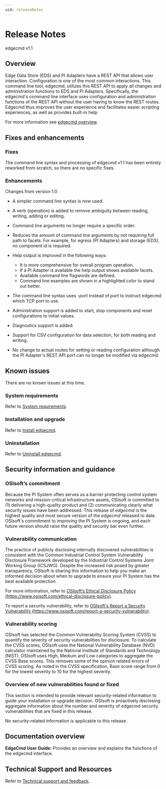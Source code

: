 ```yaml
---
uid: releaseNotes
---
```


# Release Notes

edgecmd v1.1<br>

## Overview

Edge Data Store (EDS) and PI Adapters have a REST API that allows user interaction. Configuration is one of the most common interactions. This command line tool, edgecmd, utilizes this REST API to apply all changes and administration functions to EDS and PI Adapters. Specifically, the edgecmd's command line interface uses configuration and administration functions of the REST API without the user having to know the REST routes. Edgecmd thus improves the user experience and facilitates easier scripting experiences, as well as provides built-in help. 

For more information see [edgecmd overview](xref:EdgeCmdUtility).

## Fixes and enhancements

### Fixes

The command line syntax and processing of edgecmd v1.1 has been entirely reworked from scratch, so there are no specific fixes.

### Enhancements

Changes from version 1.0 

* A simpler command line syntax is now used. 

* A verb (operation) is added to remove ambiguity between reading, writing, adding or editing. 

* Command line arguments no longer require a specific order. 

* Reduces the amount of command line arguments by not requiring full path to facets.  For example, for egress (PI Adapters) and storage (EDS), no component id is required. 

* Help output is improved in the following ways:
    * It is more comprehensive for overall program operation.
    * If a PI Adapter is available the help output shows available facets.
    * Available command line flagwords are defined.
    * Command line examples are shown in a highlighted color to stand out better.

* The command line syntax uses *-port* instead of *port* to instruct edgecmd which TCP port to use.  

* Administration support is added to start, stop components and reset configurations to initial values. 

* Diagnostics support is added.   

* Support for CSV configuration for data selection, for both reading and writing.  

* No change to actual routes for setting or reading configuration although the PI Adapter's REST API port can no longer be modified via edgecmd.

## Known issues

There are no known issues at this time.

### System requirements

Refer to [System requirements](xref:SystemRequirements).

### Installation and upgrade

Refer to [Install edgecmd](xref:InstallTheAdapter).

### Uninstallation

Refer to [Uninstall edgecmd](xref:UninstallTheAdapter).

## Security information and guidance

### OSIsoft’s commitment

Because the PI System often serves as a barrier protecting control system networks and mission-critical infrastructure assets, OSIsoft is committed to (1) delivering a high-quality product and (2) communicating clearly what security issues have been addressed. This release of *edgecmd* is the highest quality and most secure version of the *edgecmd* released to date. OSIsoft's commitment to improving the PI System is ongoing, and each future version should raise the quality and security bar even further.

### Vulnerability communication

The practice of publicly disclosing internally discovered vulnerabilities is consistent with the Common Industrial Control System Vulnerability Disclosure Framework developed by the Industrial Control Systems Joint Working Group (ICSJWG). Despite the increased risk posed by greater transparency, OSIsoft is sharing this information to help you make an informed decision about when to upgrade to ensure your PI System has the best available protection.

For more information, refer to [OSIsoft’s Ethical Disclosure Policy (https://www.osisoft.com/ethical-disclosure-policy)](https://www.osisoft.com/ethical-disclosure-policy).

To report a security vulnerability, refer to [OSIsoft's Report a Security Vulnerability (https://www.osisoft.com/report-a-security-vulnerability)](https://www.osisoft.com/report-a-security-vulnerability).

### Vulnerability scoring

OSIsoft has selected the Common Vulnerability Scoring System (CVSS) to quantify the severity of security vulnerabilities for disclosure. To calculate the CVSS scores, OSIsoft uses the National Vulnerability Database (NVD) calculator maintained by the National Institute of Standards and Technology (NIST).  OSIsoft uses High, Medium and Low categories to aggregate the CVSS Base scores. This removes some of the opinion related errors of CVSS scoring.  As noted in the CVSS specification, Base score range from 0 for the lowest severity to 10 for the highest severity.

### Overview of new vulnerabilities found or fixed

This section is intended to provide relevant security-related information to guide your installation or upgrade decision. OSIsoft is proactively disclosing aggregate information about the number and severity of edgecmd security vulnerabilities that are fixed in this release.

No security-related information is applicable to this release.

## Documentation overview

**EdgeCmd User Guide:** Provides an overview and explains the functions of the edgecmd interface.

## Technical Support and Resources

Refer to [Technical support and feedback](xref:TechnicalSupportAndFeedback).
